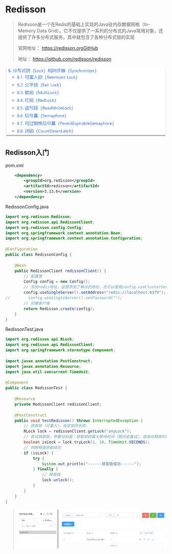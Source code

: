 # Redisson

> Redisson是一个在Redis的基础上实现的Java驻内存数据网格（In-Memory Data Grid）。它不仅提供了一系列的分布式的Java常用对象，还提供了许多分布式服务，其中就包含了各种分布式锁的实现
>
> 官网地址： https://redisson.orgGitHub
>
> 地址： https://github.com/redisson/redisson

![image-20250120162802782](img/Redisson/image-20250120162802782.png)

## Redisson入门

pom.xml

```xml
    <dependency>
        <groupId>org.redisson</groupId>
        <artifactId>redisson</artifactId>
        <version>3.13.6</version>
    </dependency>
```

RedissonConfig.java

```java
import org.redisson.Redisson;
import org.redisson.api.RedissonClient;
import org.redisson.config.Config;
import org.springframework.context.annotation.Bean;
import org.springframework.context.annotation.Configuration;

@Configuration
public class RedissonConfig {

    @Bean
    public RedissonClient redissonClient() {
        // 配置类
        Config config = new Config();
        // 添加redis地址，这里添加了单点的地址，也可以使用config.useClusterServers()添加集群地址
        config.useSingleServer().setAddress("redis://localhost:6379");
//        config.useSingleServer().setPassword("");
        // 创建客户端
        return Redisson.create(config);
    }
}
```

RedissonTest.java

```java
import org.redisson.api.RLock;
import org.redisson.api.RedissonClient;
import org.springframework.stereotype.Component;

import javax.annotation.PostConstruct;
import javax.annotation.Resource;
import java.util.concurrent.TimeUnit;

@Component
public class RedissonTest {

    @Resource
    private RedissonClient redissonClient;

    @PostConstruct
    public void testRedisson() throws InterruptedException {
        // 获取锁（可重入），指定锁的名称
        RLock lock = redissonClient.getLock("anyLock");
        // 尝试获取锁，参数分别是：获取锁的最大等待时间（期间会重试），锁自动释放时间，时间单位
        boolean isLock = lock.tryLock(1, 10, TimeUnit.SECONDS);
        // 判断释放获取成功
        if (isLock) {
            try {
                System.out.println("------获取锁成功------");
            } finally {
                // 释放锁
                lock.unlock();
            }
        }
    }
}
```

> ![image-20250120172522017](img/Redisson/image-20250120172522017.png)